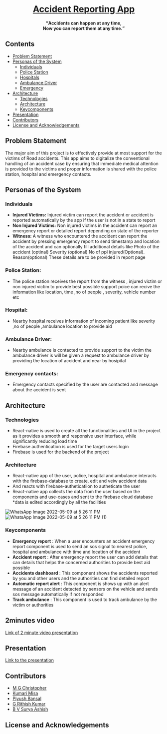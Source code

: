 <h1 align="center"><a href="https://github.com/christopher-2000/2022_IBM_Code_Challenge_AccidentReportingApp">Accident Reporting App</a></h1>
<p align="center"><strong><q>Accidents can happen at any time,<br>Now you can report them at any time.</q></strong></p>  

## Contents
- <a href="#problem-statement">Problem Statement</a>
- <a href="#personas-of-the-system">Personas of the System</a>
  - <a href="#individuals">Individuals</a>
  - <a href="#police-station">Police Station</a>
  - <a href="#hospital">Hospitals</a>
  - <a href="#ambulance-driver">Ambulance Driver</a>
  - <a href="#emergency-contacts">Emergency</a>
- <a href="#architecture">Architecture</a>
  - <a href="technnologies">Technologies</a>
  - <a href="architecture-1">Architecture</a>
  - <a href="keycomponents">Keycomponents</a>
- <a href="#presentation">Presentation</a>
- <a href="#contributors">Contributors</a>
- <a href="#license-and-acknowledgements">License and Acknowledgements</a>
## Problem Statement  
The major aim of this project is to effectively provide at most support for the victims of Road accidents. This app aims to digitalize the conventional handling of an accident case by ensuring that immediate medical attention is provided to the victims and proper information is shared with the police station, hospital and emergency contacts.

## Personas of the System
### Individuals 
* **Injured Victims:** 
  Injured victim can report the accident or accident is reported automatically by the app if the user is not in a state to report
* **Non Injured Victims:**
  Non injured victims in the accident can report an emergency report or detailed report depending on state of the reporter
* **Witness:**
  A witness who encountered the accident can report the accident by pressing emergency report to send timestamp and location of the accident and can         optionally fill additional details like 
  Photo of the accident (optinal)
  Severity (optional)
  No of ppl injured(Optional).
  Reason(optional) These details are to be provided in report page 
### Police Station: 
 * The police station receives the report from the witness , injured victim or non injured victim to provide best possible support poice can recive the information like location, time ,no of people , severity, vehicle number etc
### Hospital: 
 * Nearby hospital receives information of incoming patient like severity ,no of people ,ambulance location to provide aid
### Ambulance Driver: 
 * Nearby ambulance is contacted to provide support to the victim the ambulance driver is will be given a request to ambulance driver by providing the location of accident and near by hosipital 
### Emergency contacts: 
 * Emergency contacts specified by the user are contacted and message about the accident is sent 



## Architecture
### Technologies
* React-native is used to create all the functionalities and UI in the project as it provides a smooth and responsive user interface, while significantly   reducing load time
* Firebase authentication is used for the target users login  
* Firebase is used for the backend of the project
### Architecture 
* React-native app of the user, police, hospital and ambulance interacts with the firebase-database to create, edit and veiw accident data
* And reacts with firebase-autheticatiion to autheticate the user
* React-native app collects the data from the user based on the components and use-cases and sent to the firebase cloud database
*data is edited accordingly by all the facilities 

![WhatsApp Image 2022-05-09 at 5 26 11 PM](https://user-images.githubusercontent.com/72222785/167405476-0f749702-aeb7-47d1-897b-cf5bfd7e5f9f.jpeg)
![WhatsApp Image 2022-05-09 at 5 26 11 PM (1)](https://user-images.githubusercontent.com/72222785/167405501-1ad16ceb-f8c8-42df-a86c-c20c98963734.jpeg)

### Keycomponents
* **Emergency report** : When a user encounters an accident emergency report component is used to send an sos signal to nearest police, hospital and ambulance with time and location of the accident
* **Accident report** : After emergency report the user can add details that can details that helps the concerned authorities to provide best aid possible
* **Accidents dashboard** : This component shows the accidents reported by you and other users and the authorities can find detailed report
* **Automatic report alert** : This component is shows up with an alert message of an accident detected by sensors on the vehicle and sends sos message automatically if not responded
* **Track ambulance** : This component is used to track ambulance by the victim or authorities 



## 2minutes video

<a href="https://drive.google.com/file/d/1Cub0Kh2wsXUXCu3zMiK6BW9X-NTacyQ0/view?usp=drivesdk">Link of 2 minute video presentation</a>
  
  
## Presentation
<a href="https://docs.google.com/presentation/d/1_WyUTzkIDlSju8iy96b5mTwsHlTRg6wUsjd6aImlZ9I/edit?usp=sharing">Link to the presentation</a>

## Contributors
* <a href="https://www.linkedin.com/in/christopher2000">M G Christopher</a>
* <a href="https://www.linkedin.com/in/kumari-misa-030337207/">Kumari Misa</a>
* <a href="https://www.linkedin.com/in/piyush-bansal-56074a1a6/">Piyush Bansal</a>
* <a href="https://www.linkedin.com/in/rithish-kumar-gajjala-361697206/">G Rithish Kumar</a>
* <a href="https://www.linkedin.com/in/surya-ashish/">B V Surya Ashish</a>

## License and Acknowledgements
